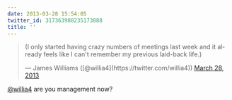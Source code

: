 ```yaml
---
date: 2013-03-28 15:54:05
twitter_id: 317363988235173888
title: ''
---
```


<blockquote class="twitter-tweet"><p lang="en" dir="ltr">(I only started having crazy numbers of meetings last week and it already feels like I can&#39;t remember my previous laid-back life.)</p>&mdash; James Williams ([@willia4](https://twitter.com/willia4)) <a href="https://twitter.com/willia4/status/317338479832993794?ref_src=twsrc%5Etfw">March 28, 2013</a></blockquote>
<script async src="https://platform.twitter.com/widgets.js" charset="utf-8"></script>

[@willia4](https://twitter.com/willia4) are you management now?
